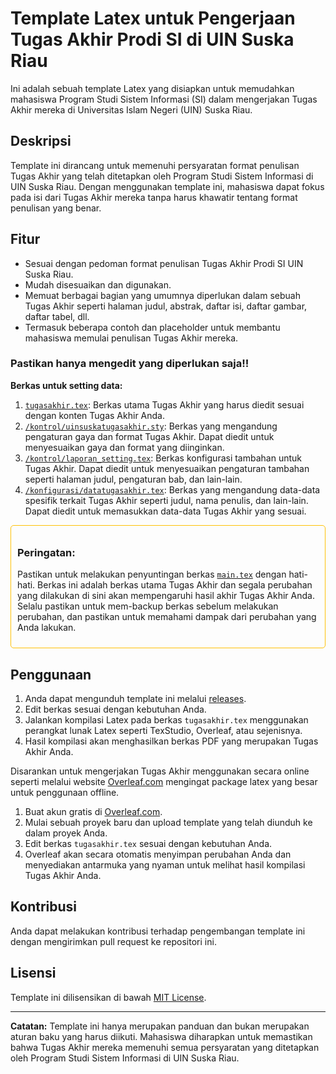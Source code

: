 # Template Latex untuk Pengerjaan Tugas Akhir Prodi SI di UIN Suska Riau

Ini adalah sebuah template Latex yang disiapkan untuk memudahkan mahasiswa Program Studi Sistem Informasi (SI) dalam mengerjakan Tugas Akhir mereka di Universitas Islam Negeri (UIN) Suska Riau.

## Deskripsi

Template ini dirancang untuk memenuhi persyaratan format penulisan Tugas Akhir yang telah ditetapkan oleh Program Studi Sistem Informasi di UIN Suska Riau. Dengan menggunakan template ini, mahasiswa dapat fokus pada isi dari Tugas Akhir mereka tanpa harus khawatir tentang format penulisan yang benar.

## Fitur

- Sesuai dengan pedoman format penulisan Tugas Akhir Prodi SI UIN Suska Riau.
- Mudah disesuaikan dan digunakan.
- Memuat berbagai bagian yang umumnya diperlukan dalam sebuah Tugas Akhir seperti halaman judul, abstrak, daftar isi, daftar gambar, daftar tabel, dll.
- Termasuk beberapa contoh dan placeholder untuk membantu mahasiswa memulai penulisan Tugas Akhir mereka.

### Pastikan hanya mengedit yang diperlukan saja!!
**Berkas untuk setting data:**
1. [`tugasakhir.tex`](tugasakhir.tex): Berkas utama Tugas Akhir yang harus diedit sesuai dengan konten Tugas Akhir Anda.
2. [`/kontrol/uinsuskatugasakhir.sty`](/kontrol/uinsuskatugasakhir.sty): Berkas yang mengandung pengaturan gaya dan format Tugas Akhir. Dapat diedit untuk menyesuaikan gaya dan format yang diinginkan.
3. [`/kontrol/laporan_setting.tex`](/kontrol/laporan_setting.tex): Berkas konfigurasi tambahan untuk Tugas Akhir. Dapat diedit untuk menyesuaikan pengaturan tambahan seperti halaman judul, pengaturan bab, dan lain-lain.
4. [`/konfigurasi/datatugasakhir.tex`](/konfigurasi/datatugasakhir.tex): Berkas yang mengandung data-data spesifik terkait Tugas Akhir seperti judul, nama penulis, dan lain-lain. Dapat diedit untuk memasukkan data-data Tugas Akhir yang sesuai.

<div class="warning" style="border: 1px solid #ffc107; padding: 10px; border-radius: 5px;">

### Peringatan:

Pastikan untuk melakukan penyuntingan berkas [`main.tex`](main.tex) dengan hati-hati. Berkas ini adalah berkas utama Tugas Akhir dan segala perubahan yang dilakukan di sini akan mempengaruhi hasil akhir Tugas Akhir Anda. Selalu pastikan untuk mem-backup berkas sebelum melakukan perubahan, dan pastikan untuk memahami dampak dari perubahan yang Anda lakukan.

</div>



## Penggunaan

1. Anda dapat mengunduh template ini melalui [releases](https://github.com/namapengguna/namarepo/releases/latest).
2. Edit berkas sesuai dengan kebutuhan Anda.
3. Jalankan kompilasi Latex pada berkas `tugasakhir.tex` menggunakan perangkat lunak Latex seperti TexStudio, Overleaf, atau sejenisnya.
4. Hasil kompilasi akan menghasilkan berkas PDF yang merupakan Tugas Akhir Anda.

Disarankan untuk mengerjakan Tugas Akhir menggunakan secara online seperti melalui website [Overleaf.com](https://www.overleaf.com/) mengingat package latex yang besar untuk penggunaan offline.

1. Buat akun gratis di [Overleaf.com](https://www.overleaf.com/).
2. Mulai sebuah proyek baru dan upload template yang telah diunduh ke dalam proyek Anda.
3. Edit berkas `tugasakhir.tex` sesuai dengan kebutuhan Anda.
4. Overleaf akan secara otomatis menyimpan perubahan Anda dan menyediakan antarmuka yang nyaman untuk melihat hasil kompilasi Tugas Akhir Anda.

## Kontribusi

Anda dapat melakukan kontribusi terhadap pengembangan template ini dengan mengirimkan pull request ke repositori ini.

## Lisensi

Template ini dilisensikan di bawah [MIT License](LICENSE).

---

**Catatan:** Template ini hanya merupakan panduan dan bukan merupakan aturan baku yang harus diikuti. Mahasiswa diharapkan untuk memastikan bahwa Tugas Akhir mereka memenuhi semua persyaratan yang ditetapkan oleh Program Studi Sistem Informasi di UIN Suska Riau.

